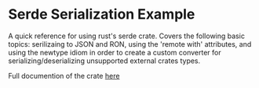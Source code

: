 # Serde Serialization Example

A quick reference for using rust's serde crate. Covers the following basic topics: 
serilizaing to JSON and RON, using the 'remote with' attributes, and using the 
newtype idiom in order to create a custom converter for serializing/deserializing
unsupported external crates types.


Full documention of the crate <a href="https://serde.rs/">here</a>
